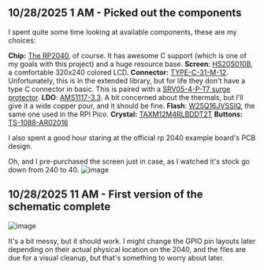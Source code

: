<!--
  ===================    !!READ THIS NOTICE!!   ====================
  DO NOT edit this file manually. Your changes WILL BE OVERWRITTEN!
  This journal is auto generated and updated by Hack Club Blueprint.
  To edit this file, please edit your journal entries on Blueprint.
  ==================================================================
-->

## 10/28/2025 1 AM - Picked out the components  

I spent quite some time looking at available components, these are my choices:

**Chip:** [The RP2040](https://jlcpcb.com/partdetail/RaspberryPi-RP2040/C2040), of course. It has awesome C support (which is one of my goals with this project) and a huge resource base.
**Screen**: [HS20S010B](https://jlcpcb.com/partdetail/HS-HS20S010B/C5329586), a comfortable 320x240 colored LCD.
**Connector:** [TYPE-C-31-M-12](https://jlcpcb.com/partdetail/Korean_HropartsElec-TYPE_C_31_M12/C165948). Unfortunately, this is in the extended library, but for life they don't have a type C connector in basic. This is paired with a [SRV05-4-P-T7 surge protector](https://jlcpcb.com/partdetail/ProTekDevices-SRV05_4_PT7/C85364).
**LDO**: [AMS1117-3.3](https://jlcpcb.com/partdetail/Advanced_MonolithicSystems-AMS1117_33/C6186). A bit concerned about the thermals, but I'll give it a wide copper pour, and it should be fine.
**Flash**: [W25Q16JVSSIQ](https://jlcpcb.com/partdetail/WinbondElec-W25Q16JVSSIQ/C131025), the same one used in the RPI Pico.
**Crystal:** [TAXM12M4RLBDDT2T](https://jlcpcb.com/partdetail/Yajingxin-TAXM12M4RLBDDT2T/C133334)
**Buttons:** [TS-1088-AR02016](https://jlcpcb.com/partdetail/XUNPU-TS_1088AR02016/C720477)

I also spent a good hour staring at the official rp 2040 example board's PCB design.

Oh, and I pre-purchased the screen just in case, as I watched it's stock go down from 240 to 40.
![image](https://blueprint.hackclub.com/user-attachments/blobs/proxy/eyJfcmFpbHMiOnsiZGF0YSI6NjA5MiwicHVyIjoiYmxvYl9pZCJ9fQ==--db3dc4ecc3ea2c4af87f85be5b4527a0c1783ca3/image.png)
  

## 10/28/2025 11 AM - First version of the schematic complete  

![image](https://blueprint.hackclub.com/user-attachments/blobs/proxy/eyJfcmFpbHMiOnsiZGF0YSI6NjE3NiwicHVyIjoiYmxvYl9pZCJ9fQ==--bda49364c648ef2992243d9fba56b7307be421bc/image.png)

It's a bit messy, but it should work. I might change the GPIO pin layouts later depending on their actual physical location on the 2040, and the files are due for a visual cleanup, but that's something to worry about later. 
  

